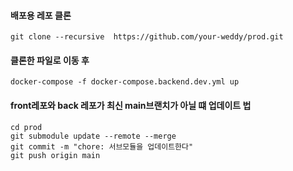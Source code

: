 #### 배포용 레포 클론
```
git clone --recursive  https://github.com/your-weddy/prod.git
```
#### 클론한 파일로 이동 후
```
docker-compose -f docker-compose.backend.dev.yml up
```

#### front레포와 back 레포가 최신 main브랜치가 아닐 떄 업데이트 법
```
cd prod
git submodule update --remote --merge
git commit -m "chore: 서브모듈을 업데이트한다"
git push origin main
```
